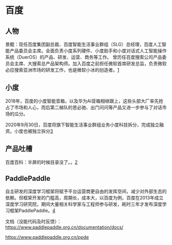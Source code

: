 # 百度

## 人物

景鲲：现任百度集团副总裁、百度智能生活事业群组（SLG）总经理，百度人工智能产品委员会主席。全面负责小度系列硬件、小度助手和小度对话式人工智能操作系统（DuerOS）的产品、研发、运营、商务等工作。
曾历任百度搜索公司产品委员会主席、大搜索总产品架构师。加入百度之前担任微软首席研发总监，负责微软必应搜索亚洲市场的研发工作，也是微软小冰的创造者。[1]

## 小度

2018年，百度的小度智能音箱，以及华为AI音箱相继跟上，这些头部大厂率先抢占了市场和人心，而后第二梯队的思必驰、出门问问等产品又进一步参与了对话市场的瓜分。

2020年9月30日，百度将旗下智能生活事业群组业务小度科技拆分，完成独立融资。小度也被独立拆分[3]

## 产品吐槽

百度百科：半屏的时候目录没了。。[2]

## PaddlePaddle

自主研发的深度学习框架将赋予平台运营商更自由的发挥空间，减少对外部生态的依赖。但框架开发的门槛高，周期长，成本大，以百度为例，百度在2013年成立深度学习研究院，期间大量相关科学家与工程师参与研发，耗时三年才发布深度学习框架PaddlePaddle。[4]

文档（没能代码及时反馈）：https://www.paddlepaddle.org.cn/documentation/docs/

https://www.paddlepaddle.org.cn/ppde

[1]: https://baike.baidu.com/item/%E6%99%AF%E9%B2%B2/20432174
[2]: https://baike.baidu.com/item/%E5%B0%8F%E5%86%B0/19880611?fromtitle=%E5%BE%AE%E8%BD%AF%E5%B0%8F%E5%86%B0&fromid=14076870#reference-[36]-20599544-wrap
[3]: https://wqw547243068.github.io/2020/04/29/dialogue-system/#%E5%AF%B9%E8%AF%9D%E7%AE%A1%E7%90%86
[4]: https://pdf.dfcfw.com/pdf/H3_AP202101141450490555_1.pdf?1610622618000.pdf
